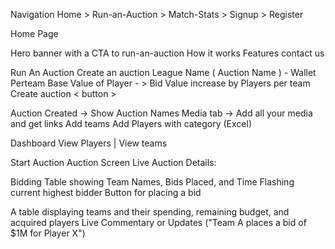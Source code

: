 Navigation
Home > Run-an-Auction > Match-Stats > Signup > Register

Home Page 

Hero banner with a CTA to run-an-auction
How it works
Features
contact us

Run An Auction
Create an auction 
League Name ( Auction Name ) - 
Wallet Perteam
Base Value of Player - > 
Bid Value increase by
Players per team
Create auction < button >

Auction Created -> Show Auction Names
Media tab -> Add all your media and get links
Add teams
Add Players with category (Excel)

Dashboard
View Players | View teams

Start Auction
Auction Screen
Live Auction Details:

Bidding Table showing Team Names, Bids Placed, and Time
Flashing current highest bidder
Button for placing a bid

A table displaying teams and their spending, remaining budget, and acquired players
Live Commentary or Updates ("Team A places a bid of $1M for Player X")